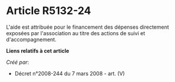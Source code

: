 # Article R5132-24

L'aide est attribuée pour le financement des dépenses directement exposées par l'association au titre des actions de suivi et
d'accompagnement.

**Liens relatifs à cet article**

_Créé par_:

  - Décret n°2008-244 du 7 mars 2008 - art. (V)

